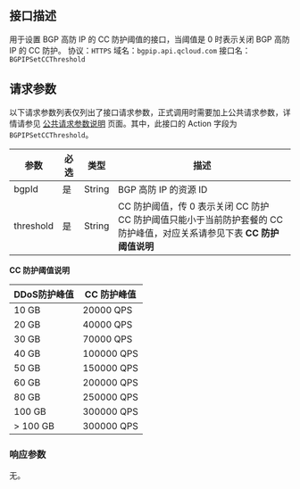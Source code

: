## 接口描述
用于设置 BGP 高防 IP 的 CC 防护阈值的接口，当阈值是 0 时表示关闭 BGP 高防 IP 的 CC 防护。
协议：`HTTPS`
域名：`bgpip.api.qcloud.com`
接口名：`BGPIPSetCCThreshold`

## 请求参数
以下请求参数列表仅列出了接口请求参数，正式调用时需要加上公共请求参数，详情请参见 [公共请求参数说明](http://tcecqpoc.fsphere.cn/document/api/213/6976) 页面。其中，此接口的 Action 字段为 `BGPIPSetCCThreshold`。

| 参数 | 必选 | 类型 | 描述 |
|---------|---------|---------|---------|
| bgpId | 是 | String | BGP 高防 IP 的资源 ID |
| threshold | 是 | String | CC 防护阈值，传 0 表示关闭 CC 防护 </br>CC 防护阈值只能小于当前防护套餐的 CC 防护峰值，对应关系请参见下表 **CC 防护阈值说明**|

**CC 防护阈值说明**

| DDoS防护峰值 | CC 防护峰值 |
|---------|---------|
| 10 GB | 20000 QPS |
| 20 GB | 40000 QPS|
| 30 GB | 70000 QPS |
| 40 GB | 100000 QPS |
| 50 GB | 150000 QPS |
| 60 GB | 200000 QPS |
| 80 GB | 250000 QPS |
| 100 GB | 300000 QPS |
| > 100 GB | 300000 QPS |

### 响应参数
无。
